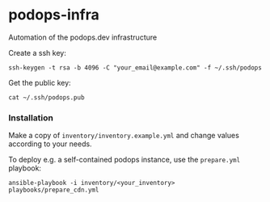 # podops-infra
Automation of the podops.dev infrastructure

Create a ssh key:

```shell
ssh-keygen -t rsa -b 4096 -C "your_email@example.com" -f ~/.ssh/podops
```

Get the public key:

```shell
cat ~/.ssh/podops.pub
```

### Installation

Make a copy of `inventory/inventory.example.yml` and change values according to your needs.

To deploy e.g. a self-contained podops instance, use the `prepare.yml` playbook:

```shell
ansible-playbook -i inventory/<your_inventory> playbooks/prepare_cdn.yml
```
